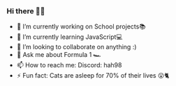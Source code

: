 ### Hi there 👋💚

- 🔭 I’m currently working on School projects📚
- 🌱 I’m currently learning JavaScript💻 
- 👯 I’m looking to collaborate on anything :)
- 💬 Ask me about Formula 1 🏎
- 📫 How to reach me: Discord: hah98
- ⚡ Fun fact: Cats are asleep for 70% of their lives 😮🐈

